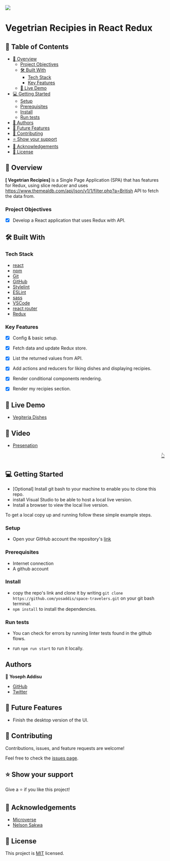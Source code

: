 ![](https://img.shields.io/badge/yosaddis-green)

# Vegetrian Recipies in React Redux

## 📗 Table of Contents

- [📖 Overview](#about-project)
  - [Project Objectives](#project-objectives)
  - [🛠 Built With](#built-with)
    - [Tech Stack](#tech-stack)
    - [Key Features](#key-features)
   - [🚀 Live Demo](#live-demo)
- [💻 Getting Started](#getting-started)
  - [Setup](#setup)
  - [Prerequisites](#prerequisites)
  - [Install](#install)
  - [Run tests](#run-tests)
- [👥 Authors](#authors)
- [🔭 Future Features](#future-features)
- [🤝 Contributing](#contributing)
- [⭐️ Show your support](#support)
- [🙏 Acknowledgements](#acknowledgements)
- [📝 License](#license)


## 📖 Overview <a name="about-project"></a>

**[ Vegetrian Recipies]** is a Single Page Application (SPA) that has features for Redux, using slice reducer and uses https://www.themealdb.com/api/json/v1/1/filter.php?a=British API to fetch the data from.

### Project Objectives <a name="project-objectives"></a>

- [x] Develop a React application that uses Redux with API.

## 🛠 Built With <a name="built-with"></a>

### Tech Stack <a name="tech-stack"></a>

- [react](https://react.dev/)
- [npm](https://www.npmjs.com/)
- [Git](https://git-scm.com/)
- [GitHub](https://github.com)
- [Stylelint](https://stylelint.io/)
- [ESLint](https://eslint.org/)
- [sass](https://sass-lang.com/)
- [VSCode](https://code.visualstudio.com/)
- [react router](https://reactrouter.com/)
- [Redux](https://react-redux.js.org/)

### Key Features <a name="key-features"></a>

- [x] Config & basic setup.
- [x] Fetch data and update Redux store.
- [x] List the returned values from API.
- [x] Add actions and reducers for liking dishes and displaying recipies.
- [x] Render conditional components rendering.
- [x] Render my recipies section.


## 🚀 Live Demo <a name="live-demo"></a>

- [Vegiteria Dishes](https://vegeterian-recipies.onrender.com/)

## 🚀 Video <a name="video"></a>

- [Presenation](https://www.loom.com/share/5e701f42b6df476bb3b30d6b6c3c27c2)

<p align="right"><a href="#readme-top">👆</a></p>

## 💻 Getting Started <a name="getting-started"></a>

- [Optional] Install git bash to your machine to enable you to clone this repo.
- install Visual Studio to be able to host a local live version.
- Install a browser to view the local live version.

To get a local copy up and running follow these simple example steps.
### Setup <a name="setup"></a>

- Open your GitHub account the repository's [link](https://github.com/yosaddis/space-travelers)

### Prerequisites <a name="prerequisites"></a>

- Internet connection
- A github account

### Install <a name="install"></a>

- copy the repo's link and clone it by writing `git clone https://github.com/yosaddis/space-travelers.git` on your git bash terminal.
- `npm install` to install the dependencies.

### Run tests <a name="run-tests"></a>

- You can check for errors by running linter tests found in the github flows.

- run `npm run start` to run it locally.

## Authors <a name="authors"></a>

👤 **Yoseph Addisu**

- [GitHub](https://github.com/yosaddis)
- [Twitter](https://twitter.com/yosaddis)

## 🔭 Future Features <a name="future-features"></a>

- Finish the desktop version of the UI.

## 🤝 Contributing <a name="contributing"></a>

Contributions, issues, and feature requests are welcome!

Feel free to check the [issues page](../../issues/).

## ⭐️ Show your support <a name="support"></a>

Give a ⭐️ if you like this project!

## 🙏 Acknowledgements <a name="acknowledgements"></a>

- [Microverse](https://www.microverse.org/)
- [Nelson Sakwa](https://www.behance.net/sakwadesignstudio)

## 📝 License <a name="license"></a>
This project is [MIT](./LICENSE.md) licensed.